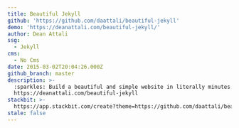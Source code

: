 ```yaml
---
title: Beautiful Jekyll
github: 'https://github.com/daattali/beautiful-jekyll'
demo: 'https://deanattali.com/beautiful-jekyll/'
author: Dean Attali
ssg:
  - Jekyll
cms:
  - No Cms
date: 2015-03-02T20:04:26.000Z
github_branch: master
description: >-
  :sparkles: Build a beautiful and simple website in literally minutes. Demo at
  https://deanattali.com/beautiful-jekyll
stackbit: >-
  https://app.stackbit.com/create?theme=https://github.com/daattali/beautiful-jekyll&ssg=jekyll
stale: false
---
```

